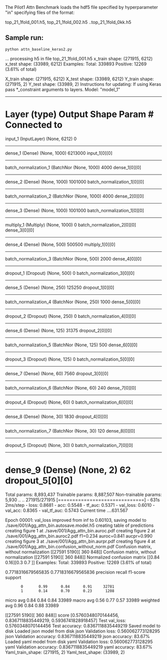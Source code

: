 The Pilot1 Attn Benchmark loads the hdf5 file specified by hyperparameter "in" specifying files of the format:

top_21_1fold_001.h5, top_21_1fold_002.h5 ..top_21_1fold_0kk.h5

## Sample run:

```
python attn_baseline_keras2.py
```

...
processing h5 in file top_21_1fold_001.h5
x_train shape: (271915, 6212)
x_test shape: (33989, 6212)
Examples:
Total: 339893
Positive: 12269 (3.61% of total)

X_train shape: (271915, 6212)
X_test shape: (33989, 6212)
Y_train shape: (271915, 2)
Y_test shape: (33989, 2)
Instructions for updating:
If using Keras pass \*\_constraint arguments to layers.
Model: "model_1"

---

# Layer (type) Output Shape Param # Connected to

input_1 (InputLayer) (None, 6212) 0

---

dense_1 (Dense) (None, 1000) 6213000 input_1[0][0]

---

batch_normalization_1 (BatchNor (None, 1000) 4000 dense_1[0][0]

---

dense_2 (Dense) (None, 1000) 1001000 batch_normalization_1[0][0]

---

batch_normalization_2 (BatchNor (None, 1000) 4000 dense_2[0][0]

---

dense_3 (Dense) (None, 1000) 1001000 batch_normalization_1[0][0]

---

multiply_1 (Multiply) (None, 1000) 0 batch_normalization_2[0][0]  
 dense_3[0][0]

---

dense_4 (Dense) (None, 500) 500500 multiply_1[0][0]

---

batch_normalization_3 (BatchNor (None, 500) 2000 dense_4[0][0]

---

dropout_1 (Dropout) (None, 500) 0 batch_normalization_3[0][0]

---

dense_5 (Dense) (None, 250) 125250 dropout_1[0][0]

---

batch_normalization_4 (BatchNor (None, 250) 1000 dense_5[0][0]

---

dropout_2 (Dropout) (None, 250) 0 batch_normalization_4[0][0]

---

dense_6 (Dense) (None, 125) 31375 dropout_2[0][0]

---

batch_normalization_5 (BatchNor (None, 125) 500 dense_6[0][0]

---

dropout_3 (Dropout) (None, 125) 0 batch_normalization_5[0][0]

---

dense_7 (Dense) (None, 60) 7560 dropout_3[0][0]

---

batch_normalization_6 (BatchNor (None, 60) 240 dense_7[0][0]

---

dropout_4 (Dropout) (None, 60) 0 batch_normalization_6[0][0]

---

dense_8 (Dense) (None, 30) 1830 dropout_4[0][0]

---

batch_normalization_7 (BatchNor (None, 30) 120 dense_8[0][0]

---

dropout_5 (Dropout) (None, 30) 0 batch_normalization_7[0][0]

---

# dense_9 (Dense) (None, 2) 62 dropout_5[0][0]

Total params: 8,893,437
Trainable params: 8,887,507
Non-trainable params: 5,930
..
..
271915/271915 [==============================] - 631s 2ms/step - loss: 0.8681 - acc: 0.5548 - tf_auc: 0.5371 - val_loss: 0.6010 - val_acc: 0.8365 - val_tf_auc: 0.5743
Current time ....631.567

Epoch 00001: val_loss improved from inf to 0.60103, saving model to ./save/001/Agg_attn_bin.autosave.model.h5
creating table of predictions
creating figure 1 at ./save/001/Agg_attn_bin.auroc.pdf
creating figure 2 at ./save/001/Agg_attn_bin.auroc2.pdf
f1=0.234 auroc=0.841 aucpr=0.990
creating figure 3 at ./save/001/Agg_attn_bin.aurpr.pdf
creating figure 4 at ./save/001/Agg_attn_bin.confusion_without_norm.pdf
Confusion matrix, without normalization
[[27591 5190][ 360 848]]
Confusion matrix, without normalization
[[27591 5190][ 360 848]]
Normalized confusion matrix
[[0.84 0.16][0.3 0.7 ]]
Examples:
Total: 339893
Positive: 12269 (3.61% of total)

0.7718316679565835
0.7718316679565836
precision recall f1-score support

           0       0.99      0.84      0.91     32781
           1       0.14      0.70      0.23      1208

micro avg 0.84 0.84 0.84 33989
macro avg 0.56 0.77 0.57 33989
weighted avg 0.96 0.84 0.88 33989

[[27591 5190][ 360 848]]
score
[0.5760348070144456, 0.8367118835449219, 0.5936741828918457]
Test val_loss: 0.5760348070144456
Test accuracy: 0.8367118835449219
Saved model to disk
Loaded json model from disk
json Validation loss: 0.560062773128295
json Validation accuracy: 0.8367118835449219
json accuracy: 83.67%
Loaded yaml model from disk
yaml Validation loss: 0.560062773128295
yaml Validation accuracy: 0.8367118835449219
yaml accuracy: 83.67%
Yaml_train_shape: (271915, 2)
Yaml_test_shape: (33989, 2)
